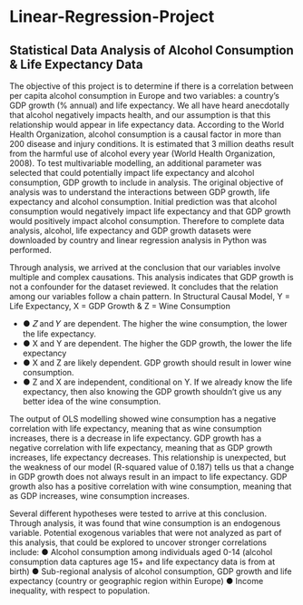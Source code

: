 # Linear-Regression-Project
## Statistical Data Analysis of Alcohol Consumption &amp; Life Expectancy Data
The objective of this project is to determine if there is a correlation between per capita alcohol consumption in Europe and two variables: a country’s GDP growth (% annual) and life expectancy. We all have heard anecdotally that alcohol negatively impacts health, and our assumption is that this relationship would appear in life expectancy data. According to the World Health Organization, alcohol consumption is a causal factor in more than 200 disease and injury conditions. It is estimated that 3 million deaths result from the harmful use of alcohol every year (World Health Organization, 2008). To test multivariable modelling, an additional parameter was selected that could potentially impact life expectancy and alcohol consumption, GDP growth to include in analysis.
The original objective of analysis was to understand the interactions between GDP growth, life expectancy and alcohol consumption. Initial prediction was that alcohol consumption would negatively impact life expectancy and that GDP growth would positively impact alcohol consumption. Therefore to complete data analysis, alcohol, life expectancy and GDP growth datasets were downloaded by country and linear regression analysis in Python was performed.

Through analysis, we arrived at the conclusion that our variables involve multiple and complex causations. This analysis indicates that GDP growth is not a confounder for the dataset reviewed. It concludes that the relation among our variables follow a chain pattern. In Structural Causal Model, Y = Life Expectancy, X = GDP Growth & Z = Wine Consumption

<ul>
    <li>●	𝑍 and 𝑌 are dependent. The higher the wine consumption, the lower the life expectancy.</li>
    <li>●	X and Y are dependent. The higher the GDP growth, the lower the life expectancy</li>
    <li>●	X and Z are likely dependent. GDP growth should result in lower wine consumption.</li>
    <li>●	Z and X are independent, conditional on Y. If we already know the life expectancy, then also knowing the GDP growth shouldn’t give us any better idea of the wine consumption.</li>
</ul>
The output of OLS modelling showed wine consumption has a negative correlation with life expectancy, meaning that as wine consumption increases, there is a decrease in life expectancy. GDP growth has a negative correlation with life expectancy, meaning that as GDP growth increases, life expectancy decreases. This relationship is unexpected, but the weakness of our model (R-squared value of 0.187) tells us that a change in GDP growth does not always result in an impact to life expectancy. GDP growth also has a positive correlation with wine consumption, meaning that as GDP increases, wine consumption increases.            

Several different hypotheses were tested to arrive at this conclusion. Through analysis, it was found that wine consumption is an endogenous variable. Potential exogenous variables that were not analyzed as part of this analysis, that could be explored to uncover stronger correlations include:
●	Alcohol consumption among individuals aged 0-14 (alcohol consumption data captures age 15+ and life expectancy data is from at birth)
●	Sub-regional analysis of alcohol consumption, GDP growth and life expectancy (country or geographic region within Europe)
●	Income inequality, with respect to population.
 

